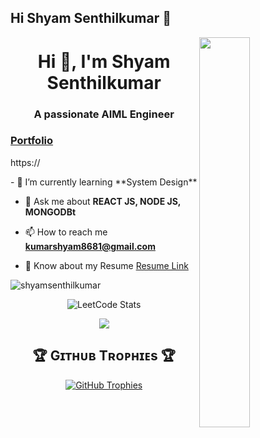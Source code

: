 ## Hi Shyam Senthilkumar 👋

<!--
**shyamsenthilkumar** is a ✨ _special_ ✨ repository because its `README.md` (this file) appears on your GitHub profile.

Here are some ideas to get you started:

- 🔭 I’m currently working on Full stack
- 🌱 I’m currently learning cybersequrity
- 👯 I’m looking to collaborate on fullstackdevelopment
- 🤔 I’m looking for help with ...
- 💬 Ask me about ...
- 📫 How to reach me: ...
- 😄 Pronouns: ...
- ⚡ Fun fact: ...
-->

<div>
  <img align="right" width="40%" src="https://owlbertsio-resized.s3.amazonaws.com/Popper.psd.full.png">
</div>

<h1 align="center">Hi 👋, I'm Shyam Senthilkumar</h1>
<h3 align="center">A passionate AIML Engineer</h3>
<a href="https://"><h3>Portfolio</h3></a>
<p>https://</p>
- 🌱 I’m currently learning **System Design**

- 💬 Ask me about **REACT JS, NODE JS, MONGODBt**

- 📫 How to reach me **kumarshyam8681@gmail.com**

- 📄 Know about my Resume [Resume Link](https://drive.google.com/file/d/106LFonaHD3YZn_Abe05b8npNmQmrRSuI/view?usp=sharing)

<p align="left">
  <img src="https://komarev.com/ghpvc/?username=shyamsenthilkumar&label=Profile%20views&color=770677&style=for-the-badge&logo=star" alt="shyamsenthilkumar" style="padding-right:20px;" />
</p>
<div style="text-align: center;">
  <img src="https://leetcard.jacoblin.cool/Shyam_Senthilkumar?theme=dark&font=Kosugi%20Maru" alt="LeetCode Stats">
</div>

<p align="center">
  <a href="https://skillicons.dev">
    <img src="https://skillicons.dev/icons?i=git,c,java,js,linkedin,netlify,postman,react,vite,mongodb,vscode" />
  </a>
</p>

<!--Trophies Section-->   
<h2 align="center">🏆 Gɪᴛʜᴜʙ Tʀᴏᴘʜɪᴇs 🏆</h2>
<p align="center">
  <a href="https://github.com/shyamsenthilkumar">
    <picture>
      <source media="(prefers-color-scheme: dark)" srcset="https://github-profile-trophy.vercel.app/?username=shyamsenthilkumar&no-bg=true&row=2&column=6&margin-w=20&margin-h=20&theme=monokai">
      <source media="(prefers-color-scheme: light)" srcset="https://github-profile-trophy.vercel.app/?username=shyamsenthilkumar&no-bg=true&row=2&column=6&margin-w=20&margin-h=20">
      <img alt="GitHub Trophies" src="https://github-profile-trophy.vercel.app/?username=shyamsenthilkumar&no-bg=true&no-frame=true&row=2&column=6&margin-w=20&margin-h=20">
    </picture>
  </a>
</p>
<br />

<!-- 
<h2 align="center">📊 Gɪᴛʜᴜʙ Sᴛᴀᴛs 📊</h2>

<table width="100%">
  <tr>
    <td width="50%">
      <h3 align="center"><strong>Gɪᴛʜᴜʙ Sᴛᴀᴛs</strong></h3>
      <p align="center">
        <a href="https://github.com/shyamsenthilkumar">
          <img align="center" src="https://github-readme-stats.vercel.app/api?username=shyamsenthilkumar&count_private=true&show_icons=true&theme=nightowl&bg_color=0,000000,441350&title_color=c56a90&text_color=ffffff&rank_icon=github&hide=prs,issues,contribs&show=reviews,prs_merged,prs_merged_percentage" alt="GitHub Stats" />
        </a>
      </p>
    </td>
    <td width="50%">
      <h3 align="center"><strong>Sᴛʀᴇᴀᴋ Sᴛᴀᴛs</strong></h3>
      <p align="center">
        <a href="https://github.com/shyamsenthilkumar">
          <img align="center" src="https://streak-stats.demolab.com?user=shyamsenthilkumar&theme=nightowl&background=0,000000,441350&fire=ffeb95&ring=ffeb95&sideNums=ffffff&sideLabels=ffffff&dates=c56a90&currStreakNum=ffffff" alt="Streak Stats" />
        </a>
      </p>
    </td>
  </tr>
  <tr>
    <td width="50%">
      <h3 align="center"><strong>Lᴀᴛᴇsᴛ Pʀᴏᴊᴇᴄᴛ</strong></h3>
      <p align="center">
        <a href="https://github.com/shyamsenthilkumar/student-management.git">
          <img align="center" width="470" src="https://github-readme-stats.vercel.app/api/pin/?username=shyamsenthilkumar&repo=TalenLens&theme=nightowl&show_owner=true&bg_color=0,000000,441350&title_color=c56a90&text_color=ffffff" alt="TalenLens" />
        </a>
      </p>
    </td>
    <td width="50%">
      <h3 align="center"><strong>Tᴏᴘ Cᴏɴᴛʀɪʙᴜᴛɪᴏɴs</strong></h3>
      <p align="center">
        <a href="https://github.com/student-management">
          <img align="center" width="470" src="https://github-readme-stats.vercel.app/api/pin/?username=shyamsenthilkumar&repo=CryptoWallet&theme=nightowl&show_owner=true&bg_color=0,000000,441350&title_color=c56a90&text_color=ffffff" alt="CryptoWallet" />
        </a>
      </p>
    </td>
</tr>
</table>
<br />
-->
